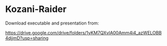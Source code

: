 # Kozani-Raider

Download executable and presentation from:


https://drive.google.com/drive/folders/1yKM7QXvlA00Amm4i4_azWELOBB4djjmD?usp=sharing


